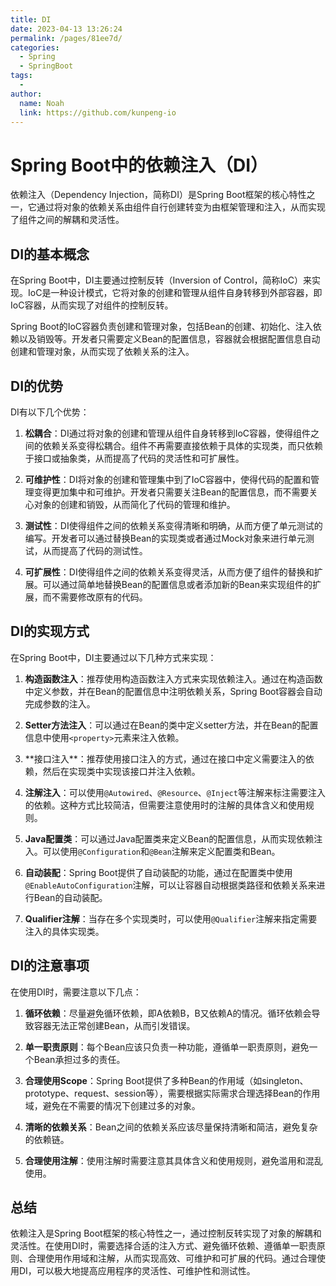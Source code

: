 ```yaml
---
title: DI
date: 2023-04-13 13:26:24
permalink: /pages/81ee7d/
categories:
  - Spring
  - SpringBoot
tags:
  - 
author: 
  name: Noah
  link: https://github.com/kunpeng-io
---
```

Spring Boot中的依赖注入（DI）
=====================

依赖注入（Dependency Injection，简称DI）是Spring Boot框架的核心特性之一，它通过将对象的依赖关系由组件自行创建转变为由框架管理和注入，从而实现了组件之间的解耦和灵活性。

DI的基本概念
-------

在Spring Boot中，DI主要通过控制反转（Inversion of Control，简称IoC）来实现。IoC是一种设计模式，它将对象的创建和管理从组件自身转移到外部容器，即IoC容器，从而实现了对组件的控制反转。

Spring Boot的IoC容器负责创建和管理对象，包括Bean的创建、初始化、注入依赖以及销毁等。开发者只需要定义Bean的配置信息，容器就会根据配置信息自动创建和管理对象，从而实现了依赖关系的注入。

DI的优势
-----

DI有以下几个优势：

1.  **松耦合**：DI通过将对象的创建和管理从组件自身转移到IoC容器，使得组件之间的依赖关系变得松耦合。组件不再需要直接依赖于具体的实现类，而只依赖于接口或抽象类，从而提高了代码的灵活性和可扩展性。

2.  **可维护性**：DI将对象的创建和管理集中到了IoC容器中，使得代码的配置和管理变得更加集中和可维护。开发者只需要关注Bean的配置信息，而不需要关心对象的创建和销毁，从而简化了代码的管理和维护。

3.  **测试性**：DI使得组件之间的依赖关系变得清晰和明确，从而方便了单元测试的编写。开发者可以通过替换Bean的实现类或者通过Mock对象来进行单元测试，从而提高了代码的测试性。

4.  **可扩展性**：DI使得组件之间的依赖关系变得灵活，从而方便了组件的替换和扩展。可以通过简单地替换Bean的配置信息或者添加新的Bean来实现组件的扩展，而不需要修改原有的代码。


DI的实现方式
-------

在Spring Boot中，DI主要通过以下几种方式来实现：

1.  **构造函数注入**：推荐使用构造函数注入方式来实现依赖注入。通过在构造函数中定义参数，并在Bean的配置信息中注明依赖关系，Spring Boot容器会自动完成参数的注入。

2.  **Setter方法注入**：可以通过在Bean的类中定义setter方法，并在Bean的配置信息中使用`<property>`元素来注入依赖。

3.  \*\*接口注入\*\*：推荐使用接口注入的方式，通过在接口中定义需要注入的依赖，然后在实现类中实现该接口并注入依赖。

4.  **注解注入**：可以使用`@Autowired`、`@Resource`、`@Inject`等注解来标注需要注入的依赖。这种方式比较简洁，但需要注意使用时的注解的具体含义和使用规则。

5.  **Java配置类**：可以通过Java配置类来定义Bean的配置信息，从而实现依赖注入。可以使用`@Configuration`和`@Bean`注解来定义配置类和Bean。

6.  **自动装配**：Spring Boot提供了自动装配的功能，通过在配置类中使用`@EnableAutoConfiguration`注解，可以让容器自动根据类路径和依赖关系来进行Bean的自动装配。

7.  **Qualifier注解**：当存在多个实现类时，可以使用`@Qualifier`注解来指定需要注入的具体实现类。


DI的注意事项
-------

在使用DI时，需要注意以下几点：

1.  **循环依赖**：尽量避免循环依赖，即A依赖B，B又依赖A的情况。循环依赖会导致容器无法正常创建Bean，从而引发错误。

2.  **单一职责原则**：每个Bean应该只负责一种功能，遵循单一职责原则，避免一个Bean承担过多的责任。

3.  **合理使用Scope**：Spring Boot提供了多种Bean的作用域（如singleton、prototype、request、session等），需要根据实际需求合理选择Bean的作用域，避免在不需要的情况下创建过多的对象。

4.  **清晰的依赖关系**：Bean之间的依赖关系应该尽量保持清晰和简洁，避免复杂的依赖链。

5.  **合理使用注解**：使用注解时需要注意其具体含义和使用规则，避免滥用和混乱使用。


总结
--

依赖注入是Spring Boot框架的核心特性之一，通过控制反转实现了对象的解耦和灵活性。在使用DI时，需要选择合适的注入方式、避免循环依赖、遵循单一职责原则、合理使用作用域和注解，从而实现高效、可维护和可扩展的代码。通过合理使用DI，可以极大地提高应用程序的灵活性、可维护性和测试性。